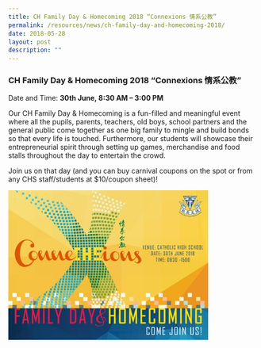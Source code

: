 ```yaml
---
title: CH Family Day & Homecoming 2018 “Connexions 情系公教”
permalink: /resources/news/ch-family-day-and-homecoming-2018/
date: 2018-05-28
layout: post
description: ""
---
```

### CH Family Day & Homecoming 2018 “Connexions 情系公教”

Date and Time: **30th June, 8:30 AM – 3:00 PM**

Our CH Family Day & Homecoming is a fun-filled and meaningful event where all the pupils, parents, teachers, old boys, school partners and the general public come together as one big family to mingle and build bonds so that every life is touched. Furthermore, our students will showcase their entrepreneurial spirit through setting up games, merchandise and food stalls throughout the day to entertain the crowd.

Join us on that day (and you can buy carnival coupons on the spot or from any CHS staff/students at $10/coupon sheet)!

<img src="/images/pn75.png" style="width:80%">